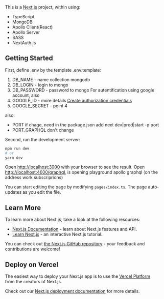 This is a [Next.js](https://nextjs.org/) project, within using:

- TypeScript
- MongoDB
- Apollo Client(React)
- Apollo Server
- SASS
- NextAuth.js

## Getting Started

First, define .env by the template .env.template:

1. DB_NAME - name collection mongodb
2. DB_LOGIN - login to mongo
3. DB_PASSWORD - password to mongo
   For autentification using google account, also
4. GOOGLE_ID - more details [Create authorization credentials](https://developers.google.com/identity/protocols/oauth2/javascript-implicit-flow)
5. GOOGLE_SECRET - point 4

also:

- PORT if chage, need in the package.json add next dev|prod|start -p port
- PORT_GRAPHQL don't change

Second, run the development server:

```bash
npm run dev
# or
yarn dev
```

Open [http://localhost:3000](http://localhost:3000) with your browser to see the result.
Open [http://localhost:4000/graphql](http://localhost:4000/graphql), is opening playground apollo graphql (on the address work subscriprions)

You can start editing the page by modifying `pages/index.ts`. The page auto-updates as you edit the file.

## Learn More

To learn more about Next.js, take a look at the following resources:

- [Next.js Documentation](https://nextjs.org/docs) - learn about Next.js features and API.
- [Learn Next.js](https://nextjs.org/learn) - an interactive Next.js tutorial.

You can check out [the Next.js GitHub repository](https://github.com/vercel/next.js/) - your feedback and contributions are welcome!

## Deploy on Vercel

The easiest way to deploy your Next.js app is to use the [Vercel Platform](https://vercel.com/import?utm_medium=default-template&filter=next.js&utm_source=create-next-app&utm_campaign=create-next-app-readme) from the creators of Next.js.

Check out our [Next.js deployment documentation](https://nextjs.org/docs/deployment) for more details.
